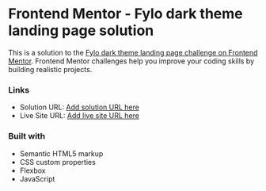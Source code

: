 # Frontend Mentor - Fylo dark theme landing page solution

This is a solution to the [Fylo dark theme landing page challenge on Frontend Mentor](https://www.frontendmentor.io/challenges/fylo-dark-theme-landing-page-5ca5f2d21e82137ec91a50fd). Frontend Mentor challenges help you improve your coding skills by building realistic projects.

### Links

- Solution URL: [Add solution URL here](https://www.frontendmentor.io/solutions/fylo-landing-page-bMk3Yb6sQS)
- Live Site URL: [Add live site URL here](https://app.netlify.com/sites/fylo-frontend-project/overview)

### Built with

- Semantic HTML5 markup
- CSS custom properties
- Flexbox
- JavaScript

